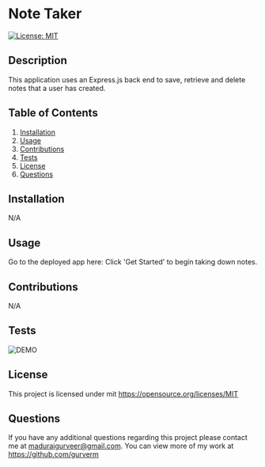 # Note Taker
  [![License: MIT](https://img.shields.io/badge/License-MIT-yellow.svg)](https://opensource.org/licenses/MIT) 

## Description
This application uses an Express.js back end to save, retrieve and delete notes that a user has created.  

## Table of Contents
1. [Installation](#installation)
2. [Usage](#usage)
3. [Contributions](#contributions)
4. [Tests](#tests)
5. [License](#license)
6. [Questions](#questions)

## Installation
N/A

## Usage
Go to the deployed app here: 
Click 'Get Started' to begin taking down notes.

## Contributions
N/A

## Tests


![DEMO]()

## License
This project is licensed under mit 
https://opensource.org/licenses/MIT

## Questions
If you have any additional questions regarding this project please contact me at maduraigurveer@gmail.com.
You can view more of my work at https://github.com/gurverm